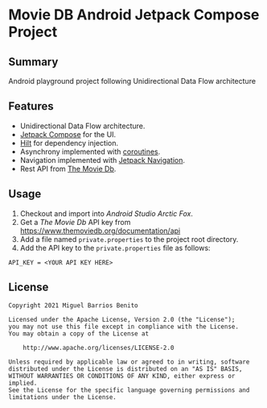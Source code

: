 # Movie DB Android Jetpack Compose Project


## Summary

Android playground project following Unidirectional Data Flow architecture


## Features

* Unidirectional Data Flow architecture.
* [Jetpack Compose](https://developer.android.com/jetpack/compose) for the UI.
* [Hilt](https://developer.android.com/training/dependency-injection/hilt-android) for dependency injection.
* Asynchrony implemented with [coroutines](https://developer.android.com/kotlin/coroutines).
* Navigation implemented with [Jetpack Navigation](https://developer.android.com/jetpack/compose/navigation).
* Rest API from [The Movie Db](https://www.themoviedb.org/).


## Usage

1. Checkout and import into *Android Studio Arctic Fox*.
2. Get a *The Movie Db* API key from https://www.themoviedb.org/documentation/api
3. Add a file named `private.properties` to the project root directory.
4. Add the API key to the `private.properties` file as follows:


```
API_KEY = <YOUR API KEY HERE>
```


## License

    Copyright 2021 Miguel Barrios Benito

    Licensed under the Apache License, Version 2.0 (the "License");
    you may not use this file except in compliance with the License.
    You may obtain a copy of the License at

        http://www.apache.org/licenses/LICENSE-2.0

    Unless required by applicable law or agreed to in writing, software
    distributed under the License is distributed on an "AS IS" BASIS,
    WITHOUT WARRANTIES OR CONDITIONS OF ANY KIND, either express or implied.
    See the License for the specific language governing permissions and
    limitations under the License.
